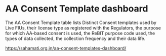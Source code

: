 
# AA Consent Template dashboard
The AA Consent Template table lists Distinct Consent templates used by Live FIUs, their license type as registered with the Regulators, the purpose for which AA-based consent is used, the ReBIT purpose code used, the types of data collected, the collection frequency and their data life. 

https://sahamati.org.in/aa-consent-templates-dashboard/

